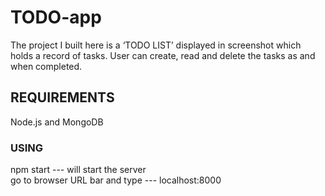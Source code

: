 # TODO-app

The project I built here is a ‘TODO LIST’ displayed in screenshot  which holds a record of tasks. User can create, read and delete the tasks as and when completed. 

## REQUIREMENTS
Node.js and MongoDB

### USING
npm start --- will start the server   
go to browser URL bar and type --- localhost:8000
